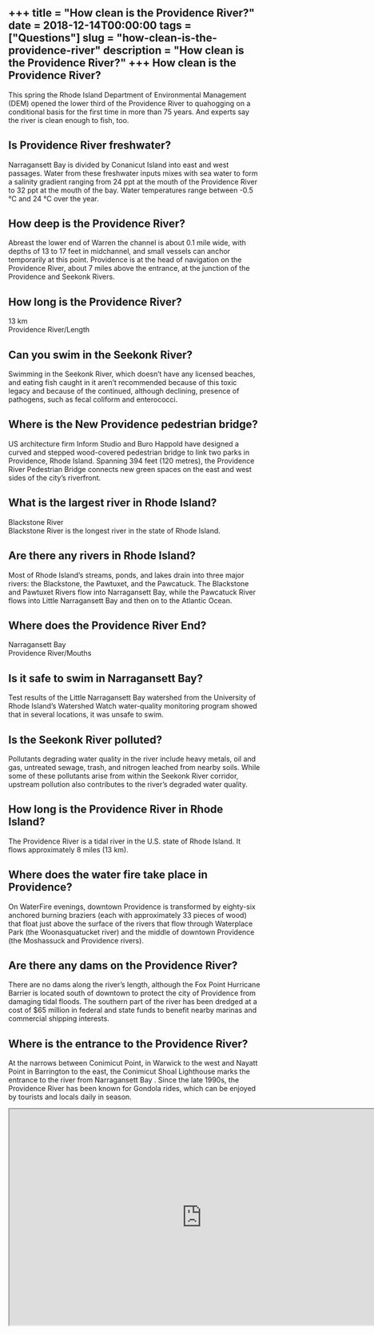 +++
title = "How clean is the Providence River?"
date = 2018-12-14T00:00:00
tags = ["Questions"]
slug = "how-clean-is-the-providence-river"
description = "How clean is the Providence River?"
+++
How clean is the Providence River?
----------------------------------

This spring the Rhode Island Department of Environmental Management (DEM) opened the lower third of the Providence River to quahogging on a conditional basis for the first time in more than 75 years. And experts say the river is clean enough to fish, too.

Is Providence River freshwater?
-------------------------------

Narragansett Bay is divided by Conanicut Island into east and west passages. Water from these freshwater inputs mixes with sea water to form a salinity gradient ranging from 24 ppt at the mouth of the Providence River to 32 ppt at the mouth of the bay. Water temperatures range between -0.5 °C and 24 °C over the year.

How deep is the Providence River?
---------------------------------

Abreast the lower end of Warren the channel is about 0.1 mile wide, with depths of 13 to 17 feet in midchannel, and small vessels can anchor temporarily at this point. Providence is at the head of navigation on the Providence River, about 7 miles above the entrance, at the junction of the Providence and Seekonk Rivers.

How long is the Providence River?
---------------------------------

13 km  
Providence River/Length

Can you swim in the Seekonk River?
----------------------------------

Swimming in the Seekonk River, which doesn’t have any licensed beaches, and eating fish caught in it aren’t recommended because of this toxic legacy and because of the continued, although declining, presence of pathogens, such as fecal coliform and enterococci.

Where is the New Providence pedestrian bridge?
----------------------------------------------

US architecture firm Inform Studio and Buro Happold have designed a curved and stepped wood-covered pedestrian bridge to link two parks in Providence, Rhode Island. Spanning 394 feet (120 metres), the Providence River Pedestrian Bridge connects new green spaces on the east and west sides of the city’s riverfront.

What is the largest river in Rhode Island?
------------------------------------------

Blackstone River  
Blackstone River is the longest river in the state of Rhode Island.

Are there any rivers in Rhode Island?
-------------------------------------

Most of Rhode Island’s streams, ponds, and lakes drain into three major rivers: the Blackstone, the Pawtuxet, and the Pawcatuck. The Blackstone and Pawtuxet Rivers flow into Narragansett Bay, while the Pawcatuck River flows into Little Narragansett Bay and then on to the Atlantic Ocean.

Where does the Providence River End?
------------------------------------

Narragansett Bay  
Providence River/Mouths

Is it safe to swim in Narragansett Bay?
---------------------------------------

Test results of the Little Narragansett Bay watershed from the University of Rhode Island’s Watershed Watch water-quality monitoring program showed that in several locations, it was unsafe to swim.

Is the Seekonk River polluted?
------------------------------

Pollutants degrading water quality in the river include heavy metals, oil and gas, untreated sewage, trash, and nitrogen leached from nearby soils. While some of these pollutants arise from within the Seekonk River corridor, upstream pollution also contributes to the river’s degraded water quality.

How long is the Providence River in Rhode Island?
-------------------------------------------------

The Providence River is a tidal river in the U.S. state of Rhode Island. It flows approximately 8 miles (13 km).

Where does the water fire take place in Providence?
---------------------------------------------------

On WaterFire evenings, downtown Providence is transformed by eighty-six anchored burning braziers (each with approximately 33 pieces of wood) that float just above the surface of the rivers that flow through Waterplace Park (the Woonasquatucket river) and the middle of downtown Providence (the Moshassuck and Providence rivers).

Are there any dams on the Providence River?
-------------------------------------------

There are no dams along the river’s length, although the Fox Point Hurricane Barrier is located south of downtown to protect the city of Providence from damaging tidal floods. The southern part of the river has been dredged at a cost of $65 million in federal and state funds to benefit nearby marinas and commercial shipping interests.

Where is the entrance to the Providence River?
----------------------------------------------

At the narrows between Conimicut Point, in Warwick to the west and Nayatt Point in Barrington to the east, the Conimicut Shoal Lighthouse marks the entrance to the river from Narragansett Bay . Since the late 1990s, the Providence River has been known for Gondola rides, which can be enjoyed by tourists and locals daily in season.

<iframe allow="accelerometer; autoplay; clipboard-write; encrypted-media; gyroscope; picture-in-picture" allowfullscreen="" class="__youtube_prefs__  epyt-is-override  no-lazyload" data-no-lazy="1" data-origheight="433" data-origwidth="770" data-skipgform_ajax_framebjll="" height="433" id="_ytid_73638" loading="lazy" src="https://www.youtube.com/embed/yw0YE-MhVCI?enablejsapi=1&autoplay=0&cc_load_policy=0&cc_lang_pref=&iv_load_policy=1&loop=0&modestbranding=0&rel=1&fs=1&playsinline=0&autohide=2&theme=dark&color=red&controls=1&" title="YouTube player" width="770"></iframe>